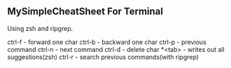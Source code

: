 ## MySimpleCheatSheet For Terminal

Using zsh and ripgrep.

ctrl-f - forward one char
ctrl-b - backward one char
ctrl-p - previous command
ctrl-n - next command
ctrl-d - delete char
\*\<tab\> - writes out all suggestions(zsh)
ctrl-r - search previous commands(with ripgrep)

